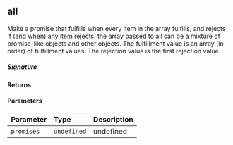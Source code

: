## all<R>

Make a promise that fulfills when every item in the array fulfills, and rejects if (and when) any item rejects. 
the array passed to all can be a mixture of promise-like objects and other objects. 
The fulfillment value is an array (in order) of fulfillment values. The rejection value is the first rejection value.

##### Signature

#### Returns

#### Parameters


| Parameter	   | Type    | Description |
|:-------------|:---------------|:------------|
| `promises`    | `undefined` | undefined |


